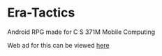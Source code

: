 # Era-Tactics
Android RPG made for C S 371M Mobile Computing

Web ad for this can be viewed [here](addyk.com/Era-Tactics)
